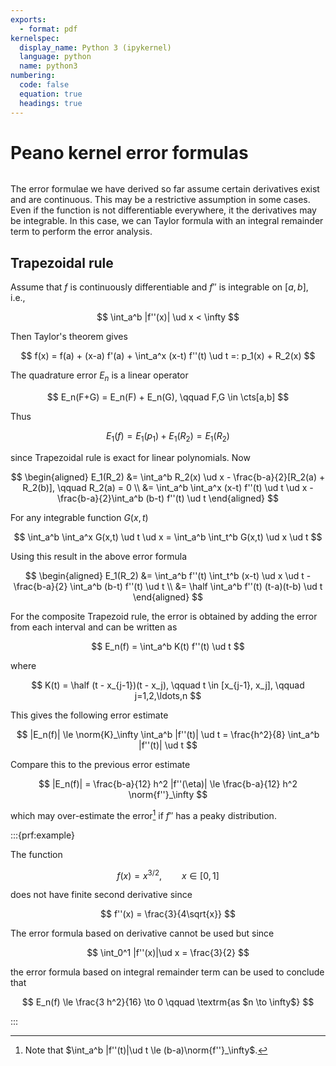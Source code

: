 ```yaml
---
exports:
  - format: pdf
kernelspec:
  display_name: Python 3 (ipykernel)
  language: python
  name: python3
numbering:
  code: false
  equation: true
  headings: true
---
```


# Peano kernel error formulas

```{include} math.md
```

The error formulae we have derived so far assume certain derivatives
exist and are continuous. This may be a restrictive assumption in some
cases. Even if the function is not differentiable everywhere, it the
derivatives may be integrable. In this case, we can Taylor formula with
an integral remainder term to perform the error analysis.

## Trapezoidal rule

Assume that $f$ is continuously differentiable and $f''$ is integrable
on $[a,b]$, i.e., 

$$
\int_a^b |f''(x)| \ud x < \infty
$$ 

Then Taylor's
theorem gives

$$
f(x) = f(a) + (x-a) f'(a) + \int_a^x (x-t) f''(t) \ud t =: p_1(x) + R_2(x)
$$

The quadrature error $E_n$ is a linear operator

$$
E_n(F+G) = E_n(F) + E_n(G), \qquad F,G \in \cts[a,b]
$$ 

Thus

$$
E_1(f) = E_1(p_1) + E_1(R_2) = E_1(R_2)
$$ 

since Trapezoidal rule is
exact for linear polynomials. Now 

$$
\begin{aligned}
E_1(R_2) 
&= \int_a^b R_2(x) \ud x - \frac{b-a}{2}[R_2(a) + R_2(b)], \qquad R_2(a) = 0 \\
&= \int_a^b \int_a^x (x-t) f''(t) \ud t \ud x - \frac{b-a}{2}\int_a^b (b-t) f''(t) \ud t
\end{aligned}
$$ 

For any integrable function $G(x,t)$

$$
\int_a^b \int_a^x G(x,t) \ud t \ud x = \int_a^b \int_t^b G(x,t) \ud x \ud t
$$

Using this result in the above error formula 

$$
\begin{aligned}
E_1(R_2) 
&= \int_a^b f''(t) \int_t^b (x-t) \ud x \ud t - \frac{b-a}{2} \int_a^b (b-t) f''(t) \ud t \\
&= \half \int_a^b f''(t) (t-a)(t-b) \ud t
\end{aligned}
$$ 

For the composite Trapezoid rule, the error is obtained
by adding the error from each interval and can be written as

$$
E_n(f) = \int_a^b K(t) f''(t) \ud t
$$ 

where

$$
K(t) = \half (t - x_{j-1})(t - x_j), \qquad t \in [x_{j-1}, x_j], \qquad j=1,2,\ldots,n
$$

This gives the following error estimate

$$
|E_n(f)| \le \norm{K}_\infty \int_a^b |f''(t)| \ud t = \frac{h^2}{8} \int_a^b |f''(t)| \ud t
$$

Compare this to the previous error estimate

$$
|E_n(f)| = \frac{b-a}{12} h^2 |f''(\eta)| \le \frac{b-a}{12} h^2 \norm{f''}_\infty
$$

which may over-estimate the error[^1] if $f''$ has a peaky distribution.

:::{prf:example}

The function 

$$
f(x) = x^{3/2}, \qquad x \in [0,1]
$$ 

does not have finite
second derivative since 

$$
f''(x) = \frac{3}{4\sqrt{x}}
$$ 

The error
formula based on derivative cannot be used but since

$$
\int_0^1 |f''(x)|\ud x = \frac{3}{2}
$$ 

the error formula based on
integral remainder term can be used to conclude that

$$
E_n(f) \le \frac{3 h^2}{16} \to 0 \qquad \textrm{as $n \to \infty$}
$$

:::

[^1]: Note that $\int_a^b |f''(t)|\ud t \le (b-a)\norm{f''}_\infty$.

